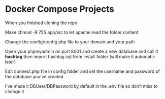 # Docker Compose Projects

When you finished cloning the repo

Make chmod -R 755 app/src to let apache read the folder content

Change the config/config.php file to your domain and your path

Open your phpmyadmin on port 8001 and create a new database and call it **hashtag** then import hashtag.sql from install folder (will make it automatic later)

Edit connect.php file in config folder and set the username and password of the database you've created

I've made it DBUser/DBPassword by default in the .env file so don't miss to change it
